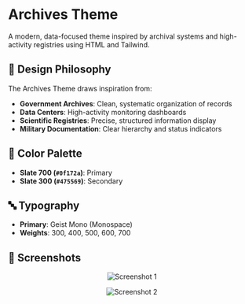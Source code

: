 # Archives Theme

A modern, data-focused theme inspired by archival systems and high-activity registries using HTML and Tailwind.

## 🎨 Design Philosophy

The Archives Theme draws inspiration from:

- **Government Archives**: Clean, systematic organization of records
- **Data Centers**: High-activity monitoring dashboards
- **Scientific Registries**: Precise, structured information display
- **Military Documentation**: Clear hierarchy and status indicators

## 🎯 Color Palette

- **Slate 700 (`#0f172a`)**: Primary
- **Slate 300 (`#475569`)**: Secondary

## 🔤 Typography

- **Primary**: Geist Mono (Monospace)
- **Weights**: 300, 400, 500, 600, 700

## 📸 Screenshots

<p align="center">
  <img src="https://github.com/user-attachments/assets/6c208a21-c1a6-43fa-8349-6cb717d95981" alt="Screenshot 1" />
</p>

<p align="center">
  <img src="https://github.com/user-attachments/assets/1060ae60-dfc8-4ecd-90cb-ebace0f34ff0" alt="Screenshot 2" />
</p>
